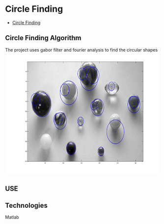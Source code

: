 # Circle Finding <!-- title-->
* [Circle Finding](#circle-finding) <!-- list & wayfinder-->

## Circle Finding Algorithm <!-- title2-->
The project uses gabor filter and fourier analysis to find the circular shapes<br/>
<img src="6.jpg" width="600" height="400"/> <!-- image-->

## USE

## Technologies
Matlab
